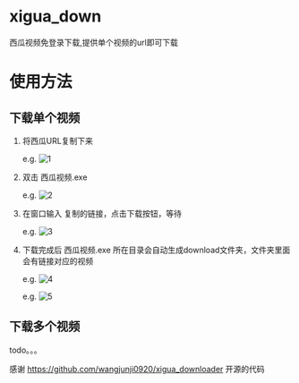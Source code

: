 # xigua_down
西瓜视频免登录下载,提供单个视频的url即可下载


# 使用方法
## 下载单个视频

1. 将西瓜URL复制下来

    e.g.
![1](https://github.com/shangtianfei/xigua_down/assets/24507317/b515f189-845e-41a4-9dae-2d98f23531a8)

2. 双击 西瓜视频.exe

    e.g.
![2](https://github.com/shangtianfei/xigua_down/assets/24507317/b054c898-05dc-40e1-8d87-e0bfacb47fc8)


3. 在窗口输入 复制的链接，点击下载按钮，等待

    e.g.
![3](https://github.com/shangtianfei/xigua_down/assets/24507317/37abec21-ab57-4e28-9389-16641cd3845d)


4. 下载完成后 西瓜视频.exe 所在目录会自动生成download文件夹，文件夹里面会有链接对应的视频

    e.g.
![4](https://github.com/shangtianfei/xigua_down/assets/24507317/7fcee0b1-4297-4e64-91f9-3439d598144b)


    e.g.
![5](https://github.com/shangtianfei/xigua_down/assets/24507317/5122ed18-011a-47d6-8fba-15b33c497b01)


## 下载多个视频
todo。。。


感谢 https://github.com/wangjunji0920/xigua_downloader 开源的代码
